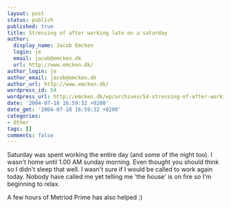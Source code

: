 ```yaml
---
layout: post
status: publish
published: true
title: Stressing of after working late on a saturday
author:
  display_name: Jacob Emcken
  login: je
  email: jacob@emcken.dk
  url: http://www.emcken.dk/
author_login: je
author_email: jacob@emcken.dk
author_url: http://www.emcken.dk/
wordpress_id: 54
wordpress_url: http://emcken.dk/wp/archives/54-stressing-of-after-working-late-on-a-saturday.html
date: '2004-07-18 16:59:32 +0200'
date_gmt: '2004-07-18 16:59:32 +0200'
categories:
- Other
tags: []
comments: false
---
```

Saturday was spent working the entire day (and some of the night too). I wasn't home until 1.00 AM sunday morning. Even thought you should think so I didn't sleep that well. I wasn't sure if I would be called to work again today.
Nobody have called me yet telling me 'the house' is on fire so I'm beginning to relax.

A few hours of Metriod Prime has also helped :)


